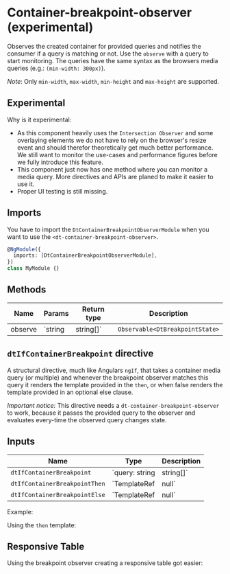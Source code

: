 # Container-breakpoint-observer (experimental)

Observes the created container for provided queries and notifies the consumer if
a query is matching or not. Use the `observe` with a query to start monitoring.
The queries have the same syntax as the browsers media queries (e.g.:
`(min-width: 300px)`).

_Note_: Only `min-width`, `max-width`, `min-height` and `max-height` are
supported.

<ba-live-example name="ContainerBreakpointObserverDefaultExample"></ba-live-example>

## Experimental

Why is it experimental:

- As this component heavily uses the `Intersection Observer` and some overlaying
  elements we do not have to rely on the browser's resize event and should
  therefor theoretically get much better performance. We still want to monitor
  the use-cases and performance figures before we fully introduce this feature.
- This component just now has one method where you can monitor a media query.
  More directives and APIs are planed to make it easier to use it.
- Proper UI testing is still missing.

## Imports

You have to import the `DtContainerBreakpointObserverModule` when you want to
use the `<dt-container-breakpoint-observer>`.

```typescript
@NgModule({
  imports: [DtContainerBreakpointObserverModule],
})
class MyModule {}
```

## Methods

| Name    | Params             | Return type                     | Description                                                                                                                                                                                                                                                  |
| ------- | ------------------ | ------------------------------- | ------------------------------------------------------------------------------------------------------------------------------------------------------------------------------------------------------------------------------------------------------------ |
| observe | `string |string[]` | `Observable<DtBreakpointState>` | Start observing the container with the provided media query/queries. The observable will provide you a `DtBreakpointState` object which tells you if all media queries are currently matching (or not) and which of the individual breakpoints are matching. |

## `dtIfContainerBreakpoint` directive

A structural directive, much like Angulars `ngIf`, that takes a container media
query (or multiple) and whenever the breakpoint observer matches this query it
renders the template provided in the `then`, or when false renders the template
provided in an optional else clause.

_Important notice:_ This directive needs a `dt-container-breakpoint-observer` to
work, because it passes the provided query to the observer and evaluates
every-time the observed query changes state.

## Inputs

| Name                          | Type                                                 | Description                                                                |
| ----------------------------- | ---------------------------------------------------- | -------------------------------------------------------------------------- |
| `dtIfContainerBreakpoint`     | `query: string | string[]`                           | The query to observe and evaluate as the condition for showing a template. |
| `dtIfContainerBreakpointThen` | `TemplateRef<DtIfContainerBreakpointContext> | null` | A template to show if the breakpoint does match.                           |
| `dtIfContainerBreakpointElse` | `TemplateRef<DtIfContainerBreakpointContext> | null` | A template to show if the breakpoint does not match.                       |

Example:
<ba-live-example name="ContainerBreakpointObserverIfExample"></ba-live-example>

Using the `then` template:
<ba-live-example name="ContainerBreakpointObserverIfElseExample"></ba-live-example>

## Responsive Table

Using the breakpoint observer creating a responsive table got easier:

<ba-live-example name="TableResponsiveExample"></ba-live-example>
